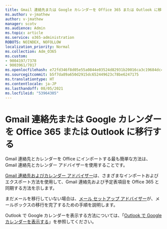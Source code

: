 ```yaml
---
title: Gmail 連絡先または Google カレンダーを Office 365 または Outlook に移行する
ms.author: v-jmathew
author: v-jmathew
manager: scotv
ms.audience: Admin
ms.topic: article
ms.service: o365-administration
ROBOTS: NOINDEX, NOFOLLOW
localization_priority: Normal
ms.collection: Adm_O365
ms.custom:
- 9004197/7378
- 9003961/7017
ms.openlocfilehash: e72fd346f8d05e55a0844e03524d82931b20016ca3c19684dc4cd12f3df621a3
ms.sourcegitcommit: b5f7da89a650d2915dc652449623c78be6247175
ms.translationtype: HT
ms.contentlocale: ja-JP
ms.lasthandoff: 08/05/2021
ms.locfileid: "53964305"
---
```

# <a name="migrate-gmail-contacts-or-google-calendars-to-office-365-or-outlook"></a>Gmail 連絡先または Google カレンダーを Office 365 または Outlook に移行する

Gmail 連絡先とカレンダーを Office にインポートする最も簡単な方法は、Gmail 連絡先とカレンダー アドバイザーを使用することです。

[Gmail 連絡先およびカレンダー アドバイザー](https://go.microsoft.com/fwlink/?linkid=2134386)は、さまざまなインポートおよびエクスポート方法を使用して、‎Gmail‎ 連絡先および予定表項目を ‎Office 365‎ と同期する方法を示します。

まだメールを移行していない場合は、[メール セットアップ アドバイザー](https://go.microsoft.com/fwlink/?linkid=2133951)が、メールボックスの移行を完了するための手順を説明します。

Outlook で Google カレンダーを表示する方法については、「[Outlook で Google カレンダーを表示する](https://go.microsoft.com/fwlink/?linkid=2083939)」を参照してください。
